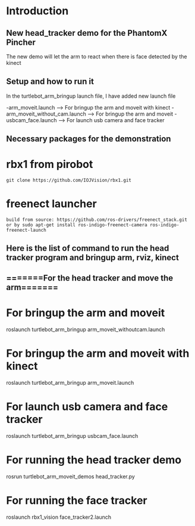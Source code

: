 # Introduction
## New head_tracker demo for the PhantomX Pincher
The new demo will let the arm to react when there is face detected by the kinect


## Setup and how to run it 
In the turtlebot_arm_bringup launch file, I have added new launch file

  -arm_moveit.launch --> For bringup the arm and moveit with kinect
  -arm_moveit_without_cam.launch --> For bringup the arm and moveit
  -usbcam_face.launch --> For launch usb camera and face tracker

## Necessary packages for the demonstration
 # rbx1 from pirobot 
    git clone https://github.com/IOJVision/rbx1.git
 # freenect launcher 
    build from source: https://github.com/ros-drivers/freenect_stack.git
    or by sudo apt-get install ros-indigo-freenect-camera ros-indigo-freenect-launch 


## Here is the list of command to run the head tracker program and bringup arm, rviz, kinect

## =======For the head tracker and move the arm=======

# For bringup the arm and moveit
  roslaunch turtlebot_arm_bringup arm_moveit_withoutcam.launch

# For bringup the arm and moveit with kinect
  roslaunch turtlebot_arm_bringup arm_moveit.launch

# For launch usb camera and face tracker
  roslaunch turtlebot_arm_bringup usbcam_face.launch

# For running the head tracker demo 
  rosrun turtlebot_arm_moveit_demos head_tracker.py

# For running the face tracker
  roslaunch rbx1_vision face_tracker2.launch
